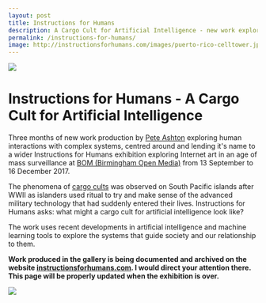 ```yaml
---
layout: post
title: Instructions for Humans
description: A Cargo Cult for Artificial Intelligence - new work exploring human interactions with machines.
permalink: /instructions-for-humans/
image: http://instructionsforhumans.com/images/puerto-rico-celltower.jpg
---
```


![](http://instructionsforhumans.com/images/puerto-rico-celltower.jpg)



# Instructions for Humans - A Cargo Cult for Artificial Intelligence

Three months of new work production by [Pete Ashton](http://art.peteashton.com/) exploring human interactions with complex systems, centred around and lending it's name to a wider Instructions for Humans exhibition exploring Internet art in an age of mass surveillance at [BOM (Birmingham Open Media)](http://bom.org.uk) from 13 September to 16 December 2017. 

The phenomena of [cargo cults](https://en.wikipedia.org/wiki/Cargo_cult) was observed on South Pacific islands after WWII as islanders used ritual to try and make sense of the advanced military technology that had suddenly entered their lives. Instructions for Humans asks: what might a cargo cult for artificial intelligence look like? 

The work uses recent developments in artificial intelligence and machine learning tools to explore the systems that guide society and our relationship to them. 

**Work produced in the gallery is being documented and archived on the website [instructionsforhumans.com](http://instructionsforhumans.com). I would direct your attention there. This page will be properly updated when the exhibition is over.** 

[![](http://art.peteashton.com/assets/images/lottery_Logo_Black_RGB_smaller.jpg)](http://artscouncil.org.uk/)